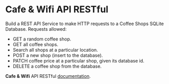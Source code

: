 # Cafe & Wifi API RESTful
Build a REST API Service to make HTTP requests to a Coffee Shops SQLite Database. Requests allowed:

- GET a random coffee shop.
- GET all coffee shops.
- Search all shops at a particular location.
- POST a new shop (insert to the database).
- PATCH coffee price at a particular shop, given its database id.
- DELETE a coffee shop from the database.

**Cafe & Wifi** API RESTful [documentation](https://documenter.getpostman.com/view/30630269/2s9YRB1Bif).
